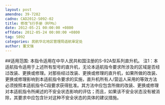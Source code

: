 ```yaml
---
layout: post
amendno: 39-7282
cadno: CAD2012-S092-02
title: 修改飞行手册（RFMs）
date: 2012-05-21 00:00:00 +0800
effdate: 2012-05-24 00:00:00 +0800
tag: S092
categories: 民航华北地区管理局适航审定处
author: 董文强
---
```


##适用范围:
本指令适用在中华人民共和国注册的S-92A型系列直升机。
注1：本适航指令适用于上述所有型号的直升机，无论本适航指令要求所涉及的区域是否经过改装、更换或修理。对那些经过改装、更换或修理的直升机，如果所做的改装、更换或修理影响到本适航指令要求的实施，直升机所有人/营运人采用的等效方法必须按照本适航指令C段要求获得批准。其方法中应包含所做的改装、更换或修理对本适航指令所阐述的不安全状态影响的评估；而且，如果该不安全状态没有被消除，其要求中应包含针对这种不安全状态的具体的建议措施。

